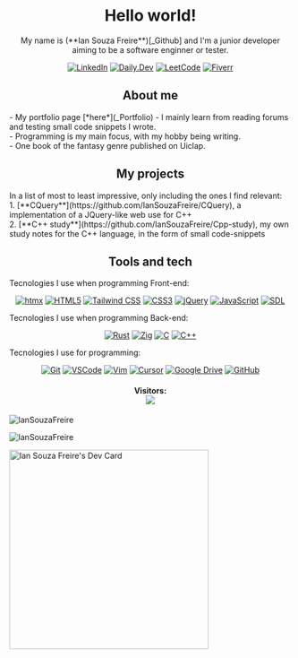 <h1 align="center">Hello world!</h1>
<p align="center">My name is (**Ian Souza Freire**)[_Github] and I'm a junior developer aiming to be a software enginner or tester.</p>
<p align="center">
  <a href="https://www.linkedin.com/in/ian-freire-897406284/"><img src="https://img.shields.io/badge/LinkedIn-0077B5?style=for-the-badge&logo=linkedin&logoColor=white" alt="LinkedIn"></a>
  <a href="https://app.daily.dev/iansouzafreire"><img src="https://img.shields.io/badge/Daily.Dev-0A0A0A?style=for-the-badge&logo=dailydotdev&logoColor=white" alt="Daily.Dev"></a>
  <a href="#"><img src="https://img.shields.io/badge/LeetCode-FFA116?style=for-the-badge&logo=leetcode&logoColor=black" alt="LeetCode"></a>
  <a href="https://br.fiverr.com/r0bertinh0?up_rollout=true"><img src="https://img.shields.io/badge/Fiverr-1DBF73?style=for-the-badge&logo=fiverr&logoColor=white" alt="Fiverr"></a>
</p>

<h2 align="center">About me</h2>
- My portfolio page [*here*](_Portfolio)
- I mainly learn from reading forums and testing small code snippets I wrote. <br />
- Programming is my main focus, with my hobby being writing. <br />
- One book of the fantasy genre published on Uiclap.

<h2 align="center">My projects</h2>
In a list of most to least impressive, only including the ones I find relevant: <br />
1. [**CQuery**](https://github.com/IanSouzaFreire/CQuery), a implementation of a JQuery-like web use for C++ <br />
2. [**C++ study**](https://github.com/IanSouzaFreire/Cpp-study), my own study notes for the C++ language, in the form of small code-snippets

<h2 align="center">Tools and tech</h2>
Tecnologies I use when programming Front-end:

<p align="center">
  <a href="https://htmx.org/"><img src="https://img.shields.io/badge/htmx-3366CC?style=for-the-badge&logo=htmx&logoColor=white" alt="htmx"></a>
  <a href="https://developer.mozilla.org/en-US/docs/Web/HTML"><img src="https://img.shields.io/badge/HTML5-E34F26?style=for-the-badge&logo=html5&logoColor=white" alt="HTML5"></a>
  <a href="https://tailwindcss.com/"><img src="https://img.shields.io/badge/Tailwind_CSS-38B2AC?style=for-the-badge&logo=tailwind-css&logoColor=white" alt="Tailwind CSS"></a>
  <a href="https://developer.mozilla.org/en-US/docs/Web/CSS"><img src="https://img.shields.io/badge/CSS3-1572B6?style=for-the-badge&logo=css3&logoColor=white" alt="CSS3"></a>
  <a href="https://jquery.com/"><img src="https://img.shields.io/badge/jQuery-0769AD?style=for-the-badge&logo=jquery&logoColor=white" alt="jQuery"></a>
  <a href="https://developer.mozilla.org/en-US/docs/Web/JavaScript"><img src="https://img.shields.io/badge/JavaScript-F7DF1E?style=for-the-badge&logo=javascript&logoColor=black" alt="JavaScript"></a>
  <a href="https://www.libsdl.org/"><img src="https://img.shields.io/badge/SDL-005C84?style=for-the-badge&logo=sdl&logoColor=white" alt="SDL"></a>
</p>

Tecnologies I use when programming Back-end:

<p align="center">
  <a href="https://www.rust-lang.org/"><img src="https://img.shields.io/badge/Rust-000000?style=for-the-badge&logo=rust&logoColor=white" alt="Rust"></a>
  <a href="https://ziglang.org/"><img src="https://img.shields.io/badge/Zig-F7A41D?style=for-the-badge&logo=zig&logoColor=white" alt="Zig"></a>
  <a href="https://en.wikipedia.org/wiki/C_(programming_language)"><img src="https://img.shields.io/badge/C-00599C?style=for-the-badge&logo=c&logoColor=white" alt="C"></a>
  <a href="https://isocpp.org/"><img src="https://img.shields.io/badge/C%2B%2B-00599C?style=for-the-badge&logo=c%2B%2B&logoColor=white" alt="C++"></a>
</p>

Tecnologies I use for programming:

<p align="center">
  <a href="https://git-scm.com/"><img src="https://img.shields.io/badge/Git-F05032?style=for-the-badge&logo=git&logoColor=white" alt="Git"></a>
  <a href="https://code.visualstudio.com/"><img src="https://img.shields.io/badge/VSCode-007ACC?style=for-the-badge&logo=visual-studio-code&logoColor=white" alt="VSCode"></a>
  <a href="https://www.vim.org/"><img src="https://img.shields.io/badge/Vim-019733?style=for-the-badge&logo=vim&logoColor=white" alt="Vim"></a>
  <a href="https://cursor.sh/"><img src="https://img.shields.io/badge/Cursor-000000?style=for-the-badge&logo=cursor&logoColor=white" alt="Cursor"></a>
  <a href="https://www.google.com/drive/"><img src="https://img.shields.io/badge/Google_Drive-4285F4?style=for-the-badge&logo=google-drive&logoColor=white" alt="Google Drive"></a>
  <a href="https://github.com/"><img src="https://img.shields.io/badge/GitHub-181717?style=for-the-badge&logo=github&logoColor=white" alt="GitHub"></a>
</p>

<h4 align="center"> 
  Visitors: <br>
  <img src="https://profile-counter.glitch.me/IanSouzaFreire/count.svg" />
</h4>

![IanSouzaFreire](https://github-readme-stats.vercel.app/api?username=IanSouzaFreire&show_icons=true&theme=tokyonight&hide=["issues"])

![IanSouzaFreire](https://github-readme-stats.vercel.app/api/top-langs?username=IanSouzaFreire&show_icons=true&theme=tokyonight&layout=compact)

<a href="https://app.daily.dev/iansouzafreire"><img src="https://api.daily.dev/devcards/v2/rdiN8SuLhS5H4fsHiT5tP.png?type=default&r=jcw" width="356" alt="Ian Souza Freire's Dev Card"/></a>

[_Github]:    https://github.com/IanSouzaFreire
[_Portfolio]: https://iansouzafreire.github.io/Portfolio/